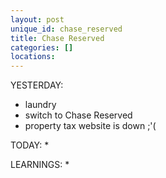 ```yaml
---
layout: post
unique_id: chase_reserved
title: Chase Reserved
categories: []
locations: 
---
```


YESTERDAY:
* laundry
* switch to Chase Reserved
* property tax website is down ;'(

TODAY:
* 

LEARNINGS:
* 
